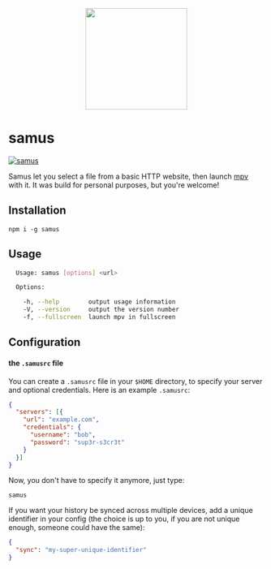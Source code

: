 <p align="center">
  <img src="http://media.sigsev.io/samus.jpg" width="200">
</p>

# samus

[![samus](https://nodei.co/npm/samus.png)](https://www.npmjs.com/package/samus)

Samus let you select a file from a basic HTTP website, then launch [mpv](https://mpv.io/) with it.
It was build for personal purposes, but you're welcome!

## Installation

    npm i -g samus

## Usage

```bash
  Usage: samus [options] <url>

  Options:

    -h, --help        output usage information
    -V, --version     output the version number
    -f, --fullscreen  launch mpv in fullscreen
```

## Configuration

#### the `.samusrc` file

You can create a `.samusrc` file in your `$HOME` directory, to specify your
server and optional credentials. Here is an example `.samusrc`:

```json
{
  "servers": [{
    "url": "example.com",
    "credentials": {
      "username": "bob",
      "password": "sup3r-s3cr3t"
    }
  }]
}
```

Now, you don't have to specify it anymore, just type:

    samus

If you want your history be synced across multiple devices, add a unique
identifier in your config (the choice is up to you, if you are not unique
enough, someone could have the same):

```json
{
  "sync": "my-super-unique-identifier"
}
```
